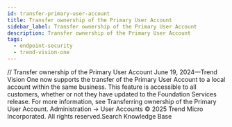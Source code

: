 ```yaml
---
id: transfer-primary-user-account
title: Transfer ownership of the Primary User Account
sidebar_label: Transfer ownership of the Primary User Account
description: Transfer ownership of the Primary User Account
tags:
  - endpoint-security
  - trend-vision-one
---
```


/*<![CDATA[*/ $('#title').html($('meta[name=map-description]').attr('content')); /*]]>*/ Transfer ownership of the Primary User Account June 19, 2024—Trend Vision One now supports the transfer of the Primary User Account to a local account within the same business. This feature is accessible to all customers, whether or not they have updated to the Foundation Services release. For more information, see Transferring ownership of the Primary User Account. Administration → User Accounts © 2025 Trend Micro Incorporated. All rights reserved.Search Knowledge Base